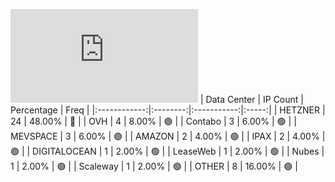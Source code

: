 ![Diagramm](https://github.com/obajay/StateSync-snapshots/blob/main/Projects/Comdex/1/README.md)
| Data Center | IP Count | Percentage | Freq |
|:------------:|:--------:|:-----------:|:-----:|
| HETZNER | 24 | 48.00% | 🔴 |
| OVH | 4 | 8.00% | 🟢 |
| Contabo | 3 | 6.00% | 🟢 |
| MEVSPACE | 3 | 6.00% | 🟢 |
| AMAZON | 2 | 4.00% | 🟢 |
| IPAX | 2 | 4.00% | 🟢 |
| DIGITALOCEAN | 1 | 2.00% | 🟢 |
| LeaseWeb | 1 | 2.00% | 🟢 |
| Nubes | 1 | 2.00% | 🟢 |
| Scaleway | 1 | 2.00% | 🟢 |
| OTHER | 8 | 16.00% | 🟢 |
